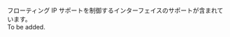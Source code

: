 <Namespace Name="Microsoft.Azure.Management.Network.Fluent.HasFloatingIP.Definition">
  <Docs>
    <summary>フローティング IP サポートを制御するインターフェイスのサポートが含まれています。</summary> 
    <remarks>To be added.</remarks>
  </Docs>
</Namespace>
